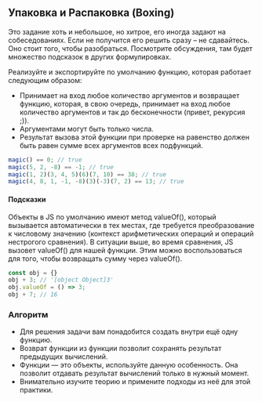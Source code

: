 ## Упаковка и Распаковка (Boxing)

Это задание хоть и небольшое, но хитрое, его иногда задают на собеседованиях. Если не получится его решить сразу – не сдавайтесь. Оно стоит того, чтобы разобраться. Посмотрите обсуждения, там будет множество подсказок в других формулировках.

Реализуйте и экспортируйте по умолчанию функцию, которая работает следующим образом:

- Принимает на вход любое количество аргументов и возвращает функцию, которая, в свою очередь, принимает на вход любое количество аргументов и так до бесконечности (привет, рекурсия ;)).
- Аргументами могут быть только числа.
- Результат вызова этой функции при проверке на равенство должен быть равен сумме всех аргументов всех подфункций.

```javascript 
magic() == 0; // true
magic(5, 2, -8) == -1; // true
magic(1, 2)(3, 4, 5)(6)(7, 10) == 38; // true
magic(4, 8, 1, -1, -8)(3)(-3)(7, 2) == 13; // true
```

#### Подсказки
Объекты в JS по умолчанию имеют метод valueOf(), который вызывается автоматически в тех местах, где требуется преобразование к числовому значению (контекст арифметических операций и операций нестрогого сравнения). В ситуации выше, во время сравнения, JS вызовет valueOf() для нашей функции. Этим можно воспользоваться для того, чтобы возвращать сумму через valueOf().

```javascript
const obj = {}
obj + 3; // '[object Object]3'
obj.valueOf = () => 3;
obj + 7; // 16
```

### Алгоритм
- Для решения задачи вам понадобится создать внутри ещё одну функцию.
- Возврат функции из функции позволит сохранять результат предыдущих вычислений.
- Функции — это объекты, используйте данную особенность. Она позволит отдавать результат вычислений только в нужный момент.
- Внимательно изучите теорию и примените подходы из неё для этой практики.